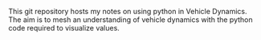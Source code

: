 



This git repository hosts my notes on using python in Vehicle Dynamics. The aim is to mesh an understanding of vehicle dynamics with the python code required to visualize values.




